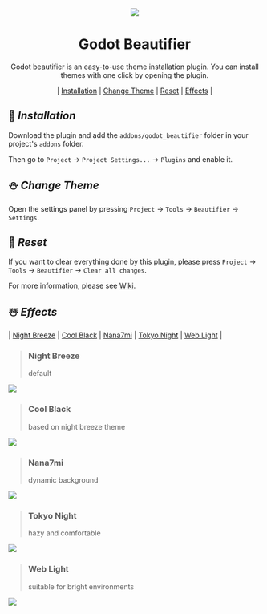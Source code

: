 <div align="center">
  <img src="https://user-images.githubusercontent.com/122121703/219341548-df23da94-440e-42a1-b3ca-2e4f99b0e05f.png">

  <h1>Godot Beautifier</h1>

  Godot beautifier is an easy-to-use theme installation plugin. You can install themes with one click by opening the plugin.

  | [Installation](#1) | [Change Theme](#2) | [Reset](#3) | [Effects](#4) |
</div>

<span id="1"/>

## 🎉 ***Installation***

Download the plugin and add the `addons/godot_beautifier` folder in your project's `addons` folder.

Then go to `Project` -> `Project Settings...` -> `Plugins` and enable it.

<span id="2"/>

## ⛄ ***Change Theme***

Open the settings panel by pressing `Project` -> `Tools` -> `Beautifier` -> `Settings`.

<span id="3"/>

## 🍺 ***Reset***

If you want to clear everything done by this plugin, please press `Project` -> `Tools` -> `Beautifier` -> `Clear all changes`.

For more information, please see [Wiki](https://github.com/cdpude/GodotBeautifier/wiki).

<span id="4"/>

## ☃️ ***Effects***

| [Night Breeze](#5) | [Cool Black](#6) | [Nana7mi](#7) | [Tokyo Night](#8) | [Web Light](#9) |

> ### Night Breeze
> default
<span id="5"/>
<img src="https://user-images.githubusercontent.com/122121703/215975500-e274bcfa-c9ad-445c-91e4-d15fc47db3e4.png">

> ### Cool Black
> based on night breeze theme
<span id="6"/>
<img src="https://user-images.githubusercontent.com/122121703/215976002-30c7435b-38c7-4771-b7de-a1985074f3d2.png">

> ### Nana7mi
> dynamic background
<span id="7"/>
<img src="https://user-images.githubusercontent.com/122121703/219942634-1e6e24a6-6033-438e-82c3-57a3a9a910ed.png">

> ### Tokyo Night
> hazy and comfortable
<span id="8"/>
<img src="https://user-images.githubusercontent.com/122121703/221433847-b0030bd9-33d9-46de-abf7-e5070b6ea07f.png">

> ### Web Light
> suitable for bright environments
<span id="9">
<img src="https://user-images.githubusercontent.com/122121703/231553855-8fb6fa81-750d-4bf3-a2b2-a93d5b624574.png">
